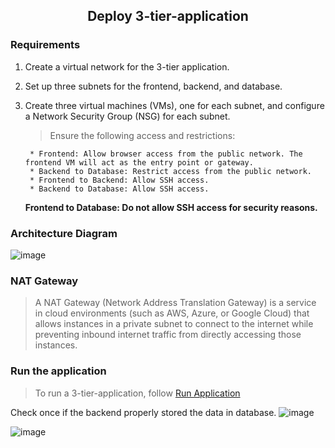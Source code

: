 <div align="center"><h2>Deploy 3-tier-application</h2></div>

### Requirements
1. Create a virtual network for the 3-tier application.
2. Set up three subnets for the frontend, backend, and database.
3. Create three virtual machines (VMs), one for each subnet, and configure a Network Security Group (NSG) for each subnet.
   > Ensure the following access and restrictions:

        * Frontend: Allow browser access from the public network. The frontend VM will act as the entry point or gateway.
        * Backend to Database: Restrict access from the public network.
        * Frontend to Backend: Allow SSH access. 
        * Backend to Database: Allow SSH access. 
   <b>Frontend to Database: Do not allow SSH access for security reasons.</b>  
### Architecture Diagram
![image](https://github.com/user-attachments/assets/ed98a300-6907-4509-acbd-27b02592ad83)

### NAT Gateway
> A NAT Gateway (Network Address Translation Gateway) is a service in cloud environments (such as AWS, Azure, or Google Cloud) that allows instances in a private subnet to connect to the internet while preventing inbound internet traffic from directly accessing those instances.
### Run the application
> To run a 3-tier-application, follow [Run Application](https://github.com/Sruthi-22012002/DevOps-Azure/tree/main/3-tier-application)

Check once if the backend properly stored the data in database.
![image](https://github.com/user-attachments/assets/e4e51e34-fb9f-4424-a522-0eb0f562a00b)

![image](https://github.com/user-attachments/assets/e86d8539-48e1-47e9-9713-9fc6a7bfa8de)






